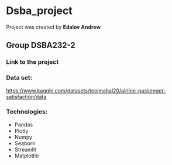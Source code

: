 # Dsba_project

Project was created by **Edalov Andrew**

## Group DSBA232-2

### Link to the project


### Data set: 
https://www.kaggle.com/datasets/teejmahal20/airline-passenger-satisfaction/data

### Technologies:
* Pandas 
* Plotly 
* Numpy
* Seaborn
* Streamlit
* Matplotlib


